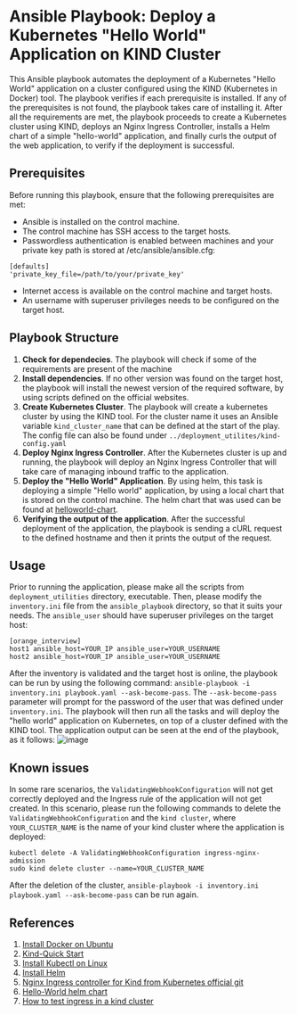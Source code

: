 # **Ansible Playbook: Deploy a Kubernetes "Hello World" Application on KIND Cluster**

This Ansible playbook automates the deployment of a Kubernetes "Hello World" application on a cluster configured using the KIND (Kubernetes in Docker) tool. The playbook verifies if each prerequisite is installed. If any of the prerequisites is not found, the playbook takes care of installing it. After all the requirements are met, the playbook proceeds to create a Kubernetes cluster using KIND, deploys an Nginx Ingress Controller, installs a Helm chart of a simple "hello-world" application, and finally curls the output of the web application, to verify if the deployment is successful.



## **Prerequisites**

Before running this playbook, ensure that the following prerequisites are met:
- Ansible is installed on the control machine.
- The control machine has SSH access to the target hosts.
- Passwordless authentication is enabled between machines and your private key path is stored at /etc/ansible/ansible.cfg:
```
[defaults]
'private_key_file=/path/to/your/private_key'
```
- Internet access is available on the control machine and target hosts.
- An username with superuser privileges needs to be configured on the target host.

## Playbook Structure 
1. **Check for dependecies**. The playbook will check if some of the requirements are present of the machine
2. **Install dependencies**. If no other version was found on the target host, the playbook will install the newest version of the required software, by using scripts defined on the official websites.
3. **Create Kubernetes Cluster**. The playbook will create a kubernetes cluster by using the KIND tool. For the cluster name it uses an Ansible variable `kind_cluster_name` that can be defined at the start of the play. The config file can also be found under `../deployment_utilites/kind-config.yaml`
4. **Deploy Nginx Ingress Controller**. After the Kubernetes cluster is up and running, the playbook will deploy an Nginx Ingress Controller that will take care of managing inbound traffic to the application.
5. **Deploy the "Hello World" Application**. By using helm, this task is deploying a simple "Hello world" application, by using a local chart that is stored on the control machine. The helm chart that was used can be found at [helloworld-chart](https://artifacthub.io/packages/helm/crowdsec/helloworld).
6. **Verifying the output of the application**. After the successful deployment of the application, the playbook is sending a cURL request to the defined hostname and then it prints the output of the request.

## **Usage**
  Prior to running the application, please make all the scripts from `deployment_utilities` directory, executable. Then, please modify the `inventory.ini` file from the `ansible_playbook` directory, so that it suits your needs. The `ansible_user` should have superuser privileges on the target host:
  ```
[orange_interview]
host1 ansible_host=YOUR_IP ansible_user=YOUR_USERNAME
host2 ansible_host=YOUR_IP ansible_user=YOUR_USERNAME
```

After the inventory is validated and the target host is online, the playbook can be run by using the following command:
` ansible-playbook -i inventory.ini playbook.yaml --ask-become-pass `. The `--ask-become-pass` parameter will prompt for the password of the user that was defined under `inventory.ini`.
The playbook will then run all the tasks and will deploy the "hello world" application on Kubernetes, on top of a cluster defined with the KIND tool. The application output can be seen at the end of the playbook, as it follows:
![image](https://github.com/Dragos-Gerea/orange-services-task/assets/74601702/1d2f69c2-61a1-4c12-bc4f-5766c3dc8f2a)

## **Known issues**
In some rare scenarios, the `ValidatingWebhookConfiguration` will not get correctly deployed and the Ingress rule of the application will not get created. In this scenario, please run the following commands to delete the `ValidatingWebhookConfiguration` and the `kind cluster`, where `YOUR_CLUSTER_NAME` is the name of your kind cluster where the application is deployed:
```
kubectl delete -A ValidatingWebhookConfiguration ingress-nginx-admission
sudo kind delete cluster --name=YOUR_CLUSTER_NAME
```
After the deletion of the cluster, ` ansible-playbook -i inventory.ini playbook.yaml --ask-become-pass ` can be run again.


## **References** 
1. [Install Docker on Ubuntu](https://docs.docker.com/engine/install/ubuntu/)
2. [Kind-Quick Start](https://kind.sigs.k8s.io/docs/user/quick-start/)
3. [Install Kubectl on Linux](https://kubernetes.io/docs/tasks/tools/install-kubectl-linux/)
4. [Install Helm](https://helm.sh/docs/intro/install/)
5. [Nginx Ingress controller for Kind from Kubernetes official git](https://github.com/kubernetes/ingress-nginx/tree/main/deploy/static/provider/kind)
6. [Hello-World helm chart](https://artifacthub.io/packages/helm/crowdsec/helloworld)
7. [How to test ingress in a kind cluster](https://dustinspecker.com/posts/test-ingress-in-kind/)

 
